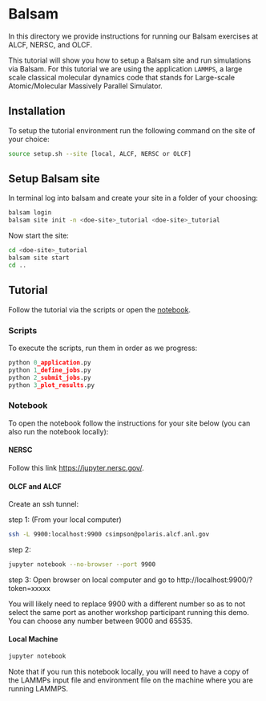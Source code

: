 # Balsam

In this directory we provide instructions for running our
Balsam exercises at ALCF, NERSC, and OLCF.

This tutorial will show you how to setup a Balsam site and run simulations via Balsam. For this tutorial we are using the application `LAMMPS`, a large scale classical molecular dynamics code that stands for Large-scale Atomic/Molecular Massively Parallel Simulator. 


## Installation

To setup the tutorial environment run the following command on the site of your choice:
```bash
source setup.sh --site [local, ALCF, NERSC or OLCF]
```

## Setup Balsam site

In terminal log into balsam and create your site in a folder of your choosing:
```bash
balsam login
balsam site init -n <doe-site>_tutorial <doe-site>_tutorial
```

Now start the site:
```bash
cd <doe-site>_tutorial
balsam site start
cd ..
```

## Tutorial

Follow the tutorial via the scripts or open the [notebook](balsam_tutorial.ipynb).

### Scripts

To execute the scripts, run them in order as we progress:

```python 
python 0_application.py
python 1_define_jobs.py
python 2_submit_jobs.py
python 3_plot_results.py
```

### Notebook

To open the notebook follow the instructions for your site below (you can also run the notebook locally):

#### NERSC

Follow this link https://jupyter.nersc.gov/. 

#### OLCF and ALCF

Create an ssh tunnel:

step 1: (From your local computer)
```bash
ssh -L 9900:localhost:9900 csimpson@polaris.alcf.anl.gov
```

step 2:
```bash
jupyter notebook --no-browser --port 9900
```

step 3: Open browser on local computer and go to http://localhost:9900/?token=xxxxx

You will likely need to replace 9900 with a different number so as to not select the same port as another workshop participant running this demo.  You can choose any number between 9000 and 65535.

#### Local Machine

```bash
jupyter notebook
```
Note that if you run this notebook locally, you will need to have a copy of the LAMMPs input file and environment file on the machine where you are running LAMMPS.

